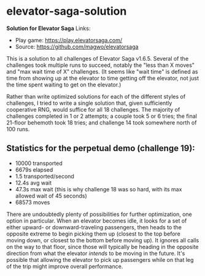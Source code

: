 # elevator-saga-solution
**Solution for Elevator Saga**
Links:
* Play game: https://play.elevatorsaga.com/
* Source: https://github.com/magwo/elevatorsaga

This is a solution to all challenges of Elevator Saga v1.6.5. Several of the challenges took multiple runs to succeed, notably the "less than X moves" and "max wait time of X" challenges. (It seems like "wait time" is defined as time from showing up at the elevator to time getting off the elevator, not just the time spent waiting to get on the elevator.)

Rather than write optimized solutions for each of the different styles of challenges, I tried to write a single solution that, given sufficiently cooperative RNG, would suffice for all 18 challenges. The majority of challenges completed in 1 or 2 attempts; a couple took 5 or 6 tries; the final 21-floor behemoth took 18 tries; and challenge 14 took somewhere north of 100 runs.

## Statistics for the perpetual demo (challenge 19):
* 10000 transported
* 6679s elapsed
* 1.5 transported/second
* 12.4s avg wait
* 47.3s max wait (this is why challenge 18 was so hard, with its max allowed wait of 45 seconds)
* 68573 moves

There are undoubtedly plenty of possibilities for further optimization, one option in particular. When an elevator becomes idle, it looks for a set of either upward- or downward-traveling passengers, then heads to the opposite extreme to begin picking them up (closest to the top before moving down, or closest to the bottom before moving up). It ignores all calls on the way to that floor, since those will typically be heading in the opposite direction from what the elevator _intends_ to be moving in the future. It's possible that allowing the elevator to pick up passengers while on that leg of the trip might improve overall performance.
